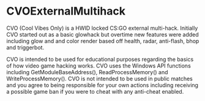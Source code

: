 # CVOExternalMultihack
   CVO (Cool Vibes Only) is a HWID locked CS:GO external multi-hack. Initially CVO started out as a basic glowhack but overtime new features were added including glow and and color render based off health, radar, anti-flash, bhop and triggerbot.
 

   CVO is intended to be used for educational purposes regarding the basics of how video game hacking works. CVO uses the Windows API functions including GetModuleBaseAddress(), ReadProcessMemory() and WriteProcessMemory(). CVO is not intended to be used in public matches and you agree to being responsible for your own actions including receiving a possible game ban if you were to cheat with any anti-cheat enabled.

